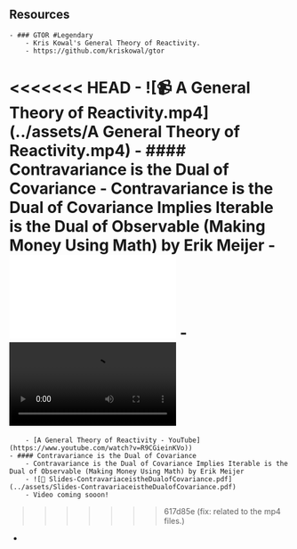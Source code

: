## Resources
	- ### GTOR #Legendary
		- Kris Kowal's General Theory of Reactivity.
		- https://github.com/kriskowal/gtor
<<<<<<< HEAD
		- ![📹  A General Theory of Reactivity.mp4](../assets/A General Theory of Reactivity.mp4)
	- #### Contravariance is the Dual of Covariance
		- Contravariance is the Dual of Covariance Implies Iterable is the Dual of Observable (Making Money Using Math) by Erik Meijer
		- ![📄 Slides-ContravariaceistheDualofCovariance.pdf](../assets/Slides-ContravariaceistheDualofCovariance.pdf)
		- ![📹  contravariance_is_the_dual_of_covarianc_by_erik_meijer.mp4](file:///Users/tgreco/Desktop/contravariance_is_the_dual_of_covarianc_by_erik_meijer.mp4)
=======
		- [A General Theory of Reactivity - YouTube](https://www.youtube.com/watch?v=R9CGieinKVo))
	- #### Contravariance is the Dual of Covariance
		- Contravariance is the Dual of Covariance Implies Iterable is the Dual of Observable (Making Money Using Math) by Erik Meijer
		- ![📄 Slides-ContravariaceistheDualofCovariance.pdf](../assets/Slides-ContravariaceistheDualofCovariance.pdf)
		- Video coming sooon!
>>>>>>> 617d85e (fix: related to the mp4 files.)
-